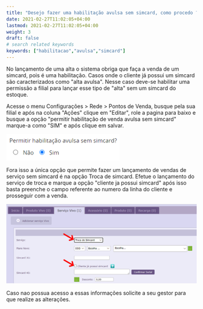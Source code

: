 ```yaml
---
title: "Desejo fazer uma habilitação avulsa sem simcard, como procedo ?"
date: 2021-02-27T11:02:05+04:00
lastmod: 2021-02-27T11:02:05+04:00
weight: 3
draft: false
# search related keywords
keywords: ["habilitacao","avulsa","simcard"]
---
```


No lançamento de uma alta o sistema obriga que faça a venda de um simcard, pois é uma habilitação. Casos onde o cliente já possui um simcard são caracterizados como "alta avulsa". Nesse caso deve-se habilitar uma permissão a filial para lançar esse tipo de "alta" sem um simcard do estoque.

Acesse o menu Configurações > Rede > Pontos de Venda, busque pela sua filial e após na coluna "Ações" clique em "Editar", role a pagina para baixo e busque a opção "permitir habilitação de venda avulsa sem simcard" marque-a como "SIM" e após clique em salvar.

![image example](avulsa.png "Configuração")

Fora isso a única opção que permite fazer um lançamento de vendas de serviço sem simcard é na opção Troca de simcard.  Efetue o lançamento do serviço de troca e marque a opção "cliente ja possui simcard" após isso basta preenche o campo referente ao numero da linha do cliente e prosseguir com a venda.

![image example](japossui.png "troca de Simcard")

Caso nao possua acesso a essas informações solicite a seu gestor para que realize as alterações.
